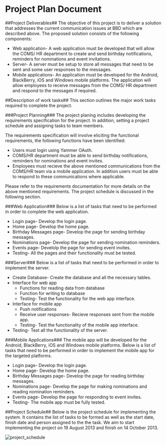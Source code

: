 Project Plan Document
=====================

##Project Deliverables##
The objective of this project is to deliver a solution that addresses the current communication issues at BBD which are described above. The proposed solution consists of the following components:

- Web application- A web application must be developed that will allow the COMS/ HR department to create and send birthday notifications, reminders for nominations and event invitations.
- Server- A server must be setup to store all messages that need to be sent and some user responses to the messages.
- Mobile applications- An application must be developed for the Android, BlackBerry, iOS and Windows mobile platforms. The application will allow employees to receive messages from the COMS/ HR department and respond to the messages if required.

##Description of work tasks##
This section outlines the major work tasks required to complete the project.

###Project Planning###
The project planing includes developing the requirements specification for the project. In addition, setting a project schedule and assigning tasks to team members.

The requirements specification will involve eliciting the functional requirements, the following functions have been identified:

- Users must login using Yammer OAuth.
- COMS/HR department must be able to send birthday notifications, reminders for nominations and event invites.
- Employees must recieve the above mentioned communications from the COMS/HR team via a mobile application. In addition users must be able to respond to these communications where applicable. 

Please refer to the requirements documentation for more details on the above mentioned requirements. The project schedule is discussed in the following section. 

###Web Application###
Below is a list of tasks that need to be performed in order to complete the web application.

- Login page- Develop the login page.
- Home page- Develop the home page.
- Birthday Messages page- Develop the page for sending birthday messages.
- Nominations page- Develop the page for sending nomination reminders.
- Events page- Develolp the page for sending event invites.
- Testing- All the pages and their functionality must be tested.

###Server###
Below is a list of tasks that need to be performed in order to implement the server.

- Create Database- Create the database and all the necessary tables.
- Interface for web app
	- Functions for reading data from database
	- Function for writing to database
	- Testing- Test the functionality for the web app interface.
- Interface for mobile app
	- Push notifications
	- Receive user responses- Recieve responses sent from the mobile app.
	- Testing- Test the functionality of the mobile app interface.
- Testing- Test all the functionality of the server.

###Mobile Applications###
The mobile app will be developed for the Android, BlackBerry, iOS and Windows mobile platforms. Below is a list of tasks that need to be performed in order to implement the mobile app for the targeted platforms.

- Login page- Develop the login page.
- Home page- Develop the home page.
- Birthday Messages page- Develop the page for reading birthday messages.
- Nominations page- Develop the page for making nominations and reading nomination reminders.
- Events page- Develop the page for responding to event invites.
- Testing- The mobile app must be fully tested.

##Project Schedule##
Below is the project schedule for implementing the system. It contains the list of tasks to be formed as well as the start date, finish date and person assigned to the the task. We aim to start implementing the project on 19 August 2013 and finish on 14 October 2013.

![project_schedule](http://res.cloudinary.com/ddgnvmjdr/image/upload/v1375944822/schedule_fgsbnx.png)
